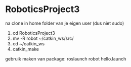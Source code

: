 # RoboticsProject3

na clone in home folder van je eigen user (dus niet sudo)
1. cd RoboticsProject3
2. mv -R robot ~/catkin_ws/src/
3. cd ~/catkin_ws
4. catkin_make


gebruik maken van package:
roslaunch robot hello.launch
